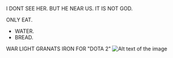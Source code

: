 I DONT SEE HER. BUT HE NEAR US. IT IS NOT GOD. 

ONLY EAT.
- WATER.
- BREAD.

WAR LIGHT GRANATS IRON FOR "DOTA 2"
![Alt text of the image](https://github.com/username/repository/blob/master/img/octocat.png)
